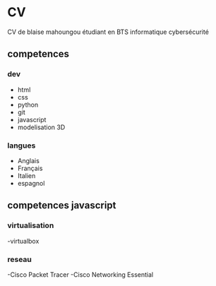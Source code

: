 # CV
CV de blaise mahoungou étudiant en BTS informatique cybersécurité
## competences

### dev
- html
- css
- python
- git
- javascript
- modelisation 3D
### langues
- Anglais
- Français
- Italien
- espagnol
## competences javascript
### virtualisation
-virtualbox
### reseau
-Cisco Packet Tracer
-Cisco Networking Essential
